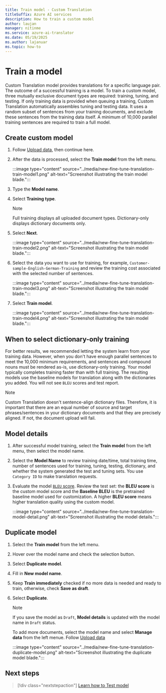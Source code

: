 ```yaml
---
title: Train model - Custom Translation
titleSuffix: Azure AI services
description: How to train a custom model
author: laujan
manager: nitinme
ms.service: azure-ai-translator
ms.date: 05/19/2025
ms.author: lajanuar
ms.topic: how-to
---
```


# Train a model

Custom Translation model provides translations for a specific language pair. The outcome of a successful training is a model. To train a custom model, three mutually exclusive document types are required: training, tuning, and testing. If only training data is provided when queuing a training, Custom Translation automatically assembles tuning and testing data. It uses a random subset of sentences from your training documents, and exclude these sentences from the training data itself. A minimum of 10,000 parallel training sentences are required to train a full model.

## Create custom model

1. Follow [Upload data](../how-to-custom-translation-upload-data.md), then continue here.

1. After the data is processed, select the **Train model** from the left menu.

   :::image type="content" source="../media/new-fine-tune-translation-train-model1.png" alt-text="Screenshot illustrating the train model blade.":::

1. Type the **Model name**.

1. Select **Training type**.

   >[!Note]
   >Full training displays all uploaded document types. Dictionary-only displays dictionary documents only.

1. Select **Next**.

   :::image type="content" source="../media/new-fine-tune-translation-train-model2.png" alt-text="Screenshot illustrating the train model blade.":::

1. Select the data you want to use for training, for example, `Customer-sample-English-German-Training` and review the training cost associated with the selected number of sentences.

   :::image type="content" source="../media/new-fine-tune-translation-train-model3.png" alt-text="Screenshot illustrating the train model blade.":::

1. Select **Train model**.

   :::image type="content" source="../media/new-fine-tune-translation-train-model4.png" alt-text="Screenshot illustrating the train model blade.":::

## When to select dictionary-only training

For better results, we recommended letting the system learn from your training data. However, when you don't have enough parallel sentences to meet the 10,000 minimum requirements, and sentences and compound nouns must be rendered as-is, use dictionary-only training. Your model typically completes training faster than with full training. The resulting models use the baseline models for translation along with the dictionaries you added. You will not see `BLEU` scores and test report.

> [!Note] 
>Custom Translation doesn't sentence-align dictionary files. Therefore, it is important that there are an equal number of source and target phrases/sentences in your dictionary documents and that they are precisely aligned. If not, the document upload will fail.

## Model details

1. After successful model training, select the **Train model** from the left menu, then select the model name.

1. Select the **Model Name** to review training date/time, total training time, number of sentences used for training, tuning, testing, dictionary, and whether the system generated the test and tuning sets. You use `Category ID` to make translation requests.

1. Evaluate the model [`BLEU` score](../beginners-guide.md#what-is-a-bleu-score). Review the test set: the **BLEU score** is the custom model score and the **Baseline BLEU** is the pretrained baseline model used for customization. A higher **BLEU score** means higher translation quality using the custom model.

   :::image type="content" source="../media/new-fine-tune-translation-model-detail.png" alt-text="Screenshot illustrating the model details.":::

## Duplicate model

1. Select the **Train model** from the left menu.

1. Hover over the model name and check the selection button.

1. Select **Duplicate model**.

1. Fill in **New model name**.

1. Keep **Train immediately** checked if no more data is needed and ready to train, otherwise, check **Save as draft**.

1. Select **Duplicate**.

   > [!Note]
   >
   > If you save the model as `Draft`, **Model details** is updated with the model name in `Draft` status.
   >
   > To add more documents, select the model name and select **Manage data** from the left menue. 
   > Follow [Upload data](../azure-ai-foundry/how-to-custom-translation-upload-data.md)

   :::image type="content" source="../media/new-fine-tune-translation-duplicate-model.png" alt-text="Screenshot illustrating the duplicate model blade.":::

## Next steps

> [!div class="nextstepaction"]
> [Learn how to Test model](../azure-ai-foundry/how-to-custom-translation-test-model.md)